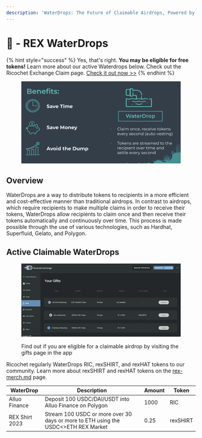 ```yaml
---
description: 'WaterDrops: The Future of Claimable Airdrops, Powered by Superfluid'
---
```


# 🚰 - REX WaterDrops

{% hint style="success" %}
Yes, that's right. **You may be eligible for free tokens!** Learn more about our active Waterdrops below. Check out the Ricochet Exchange Claim page. [Check it out now >>](https://app.ricochet.exchange/#/claim)
{% endhint %}

<figure><img src="../.gitbook/assets/Screen Shot 2022-12-05 at 1.41.16 PM.png" alt=""><figcaption></figcaption></figure>

## Overview

WaterDrops are a way to distribute tokens to recipients in a more efficient and cost-effective manner than traditional airdrops. In contrast to airdrops, which require recipients to make multiple claims in order to receive their tokens, WaterDrops allow recipients to claim once and then receive their tokens automatically and continuously over time. This process is made possible through the use of various technologies, such as Hardhat, Superfluid, Gelato, and Polygon.

## Active Claimable WaterDrops

<figure><img src="../.gitbook/assets/2023-01-14 15.19.24.jpg" alt=""><figcaption><p>Find out if you are eligible for a claimable airdrop by visiting the gifts page in the app</p></figcaption></figure>

Ricochet regularly WaterDrops RIC, rexSHIRT, and rexHAT tokens to our community. Learn more about rexSHIRT and rexHAT tokens on the [rex-merch.md](../business/rex-merch.md "mention") page.

| WaterDrop       | Description                                                                        | Amount | Token    |
| --------------- | ---------------------------------------------------------------------------------- | ------ | -------- |
| Alluo Finance   | Deposit 100 USDC/DAI/USDT into Alluo Finance on Polygon                            | 1000   | RIC      |
| REX Shirt 2023  | Stream 100 USDC or more over 30 days or more to ETH using the USDC<>ETH REX Market | 0.25   | rexSHIRT |

